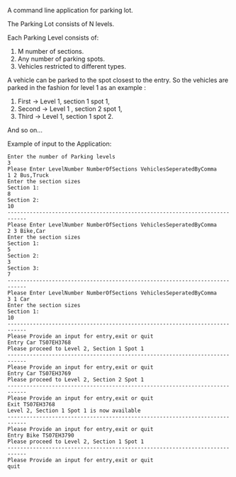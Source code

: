 A command line application for parking lot.

The Parking Lot consists of N levels.

Each Parking Level consists of:
1) M number of sections.
2) Any number of parking spots.
3) Vehicles restricted to different types.

A vehicle can be parked to the spot closest to the entry. 
So the vehicles are parked in the fashion for level 1 as an example :

1) First -> Level 1, section 1 spot 1, 
2) Second -> Level 1 , section 2 spot 1,
3) Third -> Level 1, section 1 spot 2.

And so on...

Example of input to the Application:

	Enter the number of Parking levels 
	3
	Please Enter LevelNumber NumberOfSections VehiclesSeperatedByComma
	1 2 Bus,Truck
	Enter the section sizes
	Section 1:  
	8
	Section 2:  
	10
	----------------------------------------------------------------------------
	Please Enter LevelNumber NumberOfSections VehiclesSeperatedByComma
	2 3 Bike,Car
	Enter the section sizes
	Section 1:  
	5
	Section 2:  
	3
	Section 3:  
	7
	----------------------------------------------------------------------------
	Please Enter LevelNumber NumberOfSections VehiclesSeperatedByComma
	3 1 Car
	Enter the section sizes
	Section 1:  
	10
	----------------------------------------------------------------------------
	Please Provide an input for entry,exit or quit
	Entry Car TS07EH3768
	Please proceed to Level 2, Section 1 Spot 1
	----------------------------------------------------------------------------
	Please Provide an input for entry,exit or quit
	Entry Car TS07EH3769
	Please proceed to Level 2, Section 2 Spot 1
	----------------------------------------------------------------------------
	Please Provide an input for entry,exit or quit
	Exit TS07EH3768
	Level 2, Section 1 Spot 1 is now available
	----------------------------------------------------------------------------
	Please Provide an input for entry,exit or quit
	Entry Bike TS07EH3790
	Please proceed to Level 2, Section 1 Spot 1
	----------------------------------------------------------------------------
	Please Provide an input for entry,exit or quit
	quit

